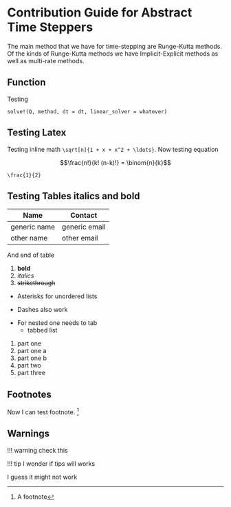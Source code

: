 # Contribution Guide for Abstract Time Steppers

The main method that we have for time-stepping are Runge-Kutta methods. Of the kinds of Runge-Kutta methods we have Implicit-Explicit methods as well as multi-rate methods.

## Function
Testing
```
solve!(Q, method, dt = dt, linear_solver = whatever)
```


## Testing Latex
Testing inline math ``\sqrt[n]{1 + x + x^2 + \ldots}``. Now testing equation

```math
\frac{n!}{k! (n-k)!} = \binom{n}{k}
```

``\frac{1}{2}``


## Testing Tables italics and bold

| Name | Contact|
|--------|------|
|generic name | generic email |
| other name | other email |

And end of table

1. **bold**
1. *italics*
1. ~~strikethrough~~

* Asterisks for unordered lists
- Dashes also work

* For nested one needs to tab
  * tabbed list

1. part one
  1. part one a
  1. part one b
1. part two
1. part three


## Footnotes

Now I can test footnote. [^1]


## Warnings

!!! warning
  check this

!!! tip
  I wonder if tips will works



I guess it might not work

[^1]: A footnote
